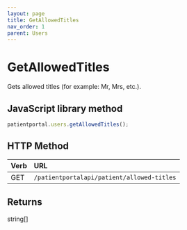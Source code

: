 ```yaml
---
layout: page
title: GetAllowedTitles
nav_order: 1
parent: Users
---
```


# GetAllowedTitles

Gets allowed titles (for example: Mr, Mrs, etc.).

## JavaScript library method

```javascript
patientportal.users.getAllowedTitles();
```

## HTTP Method

| Verb | URL                                               |
|:-----|:--------------------------------------------------|
| GET | `/patientportalapi/patient/allowed-titles` |

## Returns

string\[\]

